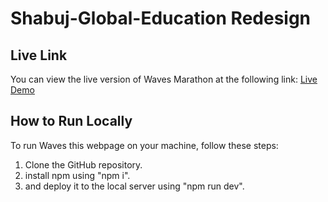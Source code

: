 # Shabuj-Global-Education Redesign

## Live Link

You can view the live version of Waves Marathon at the following link:
[Live Demo](https://6638c933456725bbfaa1aa55--phenomenal-malasada-54157f.netlify.app/)


## How to Run Locally

To run Waves this webpage on your machine, follow these steps:

1. Clone the GitHub repository.
2. install npm using "npm i".
3. and deploy it to the local server using "npm run dev".


